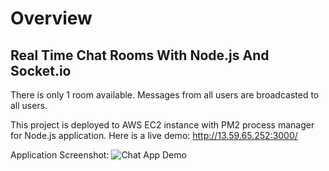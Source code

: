 # Overview

## Real Time Chat Rooms With Node.js And Socket.io

There is only 1 room available. Messages from all users are broadcasted to all users.

This project is deployed to AWS EC2 instance with PM2 process manager for Node.js application.
Here is a live demo: http://13.59.65.252:3000/

Application Screenshot:
![Chat App Demo](https://github.com/adifucan/chat-app/images/chat-app.png)